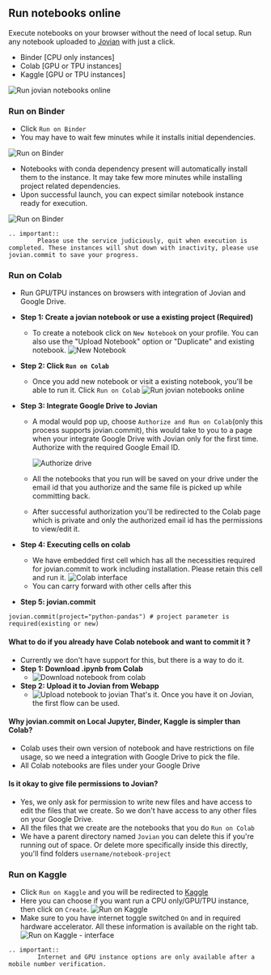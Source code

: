 ## Run notebooks online

Execute notebooks on your browser without the need of local setup. Run any notebook uploaded to [Jovian](https://jovian.com) with just a click.

- Binder [CPU only instances]
- Colab [GPU or TPU instances]
- Kaggle [GPU or TPU instances]

<img src="https://imgur.com/WvEfAAj.png" class="screenshot" alt="Run jovian notebooks online">

### Run on Binder

- Click `Run on Binder`
- You may have to wait few minutes while it installs initial dependencies.

<img src="https://imgur.com/oJnksFb.png" class="screenshot" alt="Run on Binder">

- Notebooks with conda dependency present will automatically install them to the instance. It may take few more minutes while installing project related dependencies.
- Upon successful launch, you can expect similar notebook instance ready for execution.

<img src="https://imgur.com/Q1CLUZQ.png" class="screenshot" alt="Run on Binder">

```eval_rst
.. important::
        Please use the service judiciously, quit when execution is completed. These instances will shut down with inactivity, please use jovian.commit to save your progress.
```

### Run on Colab

- Run GPU/TPU instances on browsers with integration of Jovian and Google Drive.

- **Step 1: Create a jovian notebook or use a existing project (Required)**
  - To create a notebook click on `New Notebook` on your profile. You can also use the "Upload Notebook" option or "Duplicate" and existing notebook.
    <img src="https://imgur.com/tmxWdMw.png" class="screenshot" alt="New Notebook">
- **Step 2: Click `Run on Colab`**
  - Once you add new notebook or visit a existing notebook, you'll be able to run it. Click `Run on Colab`
    <img src="https://imgur.com/WvEfAAj.png" class="screenshot" alt="Run jovian notebooks online">
- **Step 3: Integrate Google Drive to Jovian**

  - A modal would pop up, choose `Authorize and Run on Colab`(only this process supports jovian.commit), this would take to you to a page when your integrate Google Drive with Jovian only for the first time. Authorize with the required Google Email ID.

    <img src="https://imgur.com/ojVBBqA.png" class="screenshot" alt="Authorize drive">

  - All the notebooks that you run will be saved on your drive under the email id that you authorize and the same file is picked up while committing back.
  - After successful authorization you'll be redirected to the Colab page which is private and only the authorized email id has the permissions to view/edit it.

- **Step 4: Executing cells on colab**
  - We have embedded first cell which has all the necessities required for jovian.commit to work including installation. Please retain this cell and run it.
    <img src="https://imgur.com/1qJerZc.png" class="screenshot" alt="Colab interface">
  - You can carry forward with other cells after this
- **Step 5: jovian.commit**

```
jovian.commit(project="python-pandas") # project parameter is required(existing or new)
```

#### What to do if you already have Colab notebook and want to commit it ?

- Currently we don't have support for this, but there is a way to do it.
- **Step 1: Download .ipynb from Colab**
  - <img src="https://imgur.com/PnrSTx0.png" class="screenshot" alt="Download notebook from colab">
- **Step 2: Upload it to Jovian from Webapp**
  - <img src="https://imgur.com/bwg9hFv.png" class="screenshot" alt="Upload notebook to jovian">
    That's it. Once you have it on Jovian, the first flow can be used.

#### Why jovian.commit on Local Jupyter, Binder, Kaggle is simpler than Colab?

- Colab uses their own version of notebook and have restrictions on file usage, so we need a integration with Google Drive to pick the file.
- All Colab notebooks are files under your Google Drive

#### Is it okay to give file permissions to Jovian?

- Yes, we only ask for permission to write new files and have access to edit the files that we create. So we don't have access to any other files on your Google Drive.
- All the files that we create are the notebooks that you do `Run on Colab`
- We have a parent directory named `Jovian` you can delete this if you're running out of space. Or delete more specifically inside this directly, you'll find folders `username/notebook-project`

### Run on Kaggle

- Click `Run on Kaggle` and you will be redirected to [Kaggle](https://kaggle.com)
- Here you can choose if you want run a CPU only/GPU/TPU instance, then click on `Create`.
  <img src="https://imgur.com/sO51js1.png" class="screenshot" alt="Run on Kaggle">
- Make sure to you have internet toggle switched `On` and in required hardware accelerator. All these information is available on the right tab.
  <img src="https://imgur.com/VvbnFmG.png" class="screenshot" alt="Run on Kaggle - interface">

```eval_rst
.. important::
        Internet and GPU instance options are only available after a mobile number verification.
```
